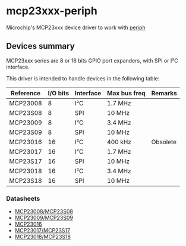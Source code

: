 # mcp23xxx-periph

Microchip's MCP23xxx device driver to work with [periph](https://periph.io)

## Devices summary

MCP23xxx series are 8 or 16 bits GPIO port expanders, with SPI or I²C interface.

This driver is intended to handle devices in the following table:

Reference | I/O bits | Interface | Max bus freq | Remarks
--------- | -------- | --------- | ------------ | -------
MCP23008 | 8  | I²C | 1.7 MHz |
MCP23S08 | 8  | SPI | 10 MHz  |
MCP23009 | 8  | I²C | 3.4 MHz |
MCP23S09 | 8  | SPI | 10 MHz  |
MCP23016 | 16 | I²C | 400 kHz | Obsolete
MCP23017 | 16 | I²C | 1.7 MHz |
MCP23S17 | 16 | SPI | 10 MHz  |
MCP23018 | 16 | I²C | 3.4 MHz |
MCP23S18 | 16 | SPI | 10 MHz  |

### Datasheets

* [MCP23008/MCP23S08](http://ww1.microchip.com/downloads/en/DeviceDoc/MCP23008-MCP23S08-Data-Sheet-20001919F.pdf)
* [MCP23009/MCP23S09](http://ww1.microchip.com/downloads/en/DeviceDoc/20002121C.pdf)
* [MCP23016](http://ww1.microchip.com/downloads/en/DeviceDoc/20090C.pdf)
* [MCP23017/MCP23S17](http://ww1.microchip.com/downloads/en/DeviceDoc/20001952C.pdf)
* [MCP23018/MCP23S18](http://ww1.microchip.com/downloads/en/DeviceDoc/22103a.pdf)
